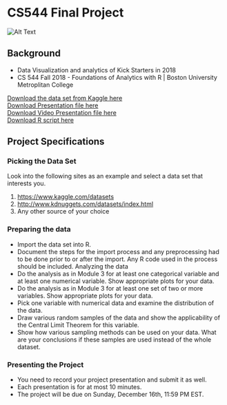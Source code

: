 # CS544 Final Project 
![Alt Text](https://i.imgur.com/wFksTzu.gif)

## Background
- Data Visualization and analytics of Kick Starters in 2018
- CS 544 Fall 2018 - Foundations of Analytics with R  | Boston University Metroplitan College  

[Download the data set from Kaggle here](https://www.kaggle.com/kemical/kickstarter-projects#ks-projects-201801.csv)  
[Download Presentation file here](Final_Liao.pptx)  
[Download Video Presentation file here](Final_Liao.mp4)  
[Download R script here](Final_Liao.r)  

## Project Specifications
### Picking the Data Set 
Look into the following sites as an example and select a data set that interests you. 

1.	https://www.kaggle.com/datasets 
2.	http://www.kdnuggets.com/datasets/index.html 
3.	Any other source of your choice 

### Preparing the data 
- Import the data set into R. 
- Document the steps for the import process and any preprocessing had to be done prior to or after the import. Any R code used in the process should be included. 
Analyzing the data 
- Do the analysis as in Module 3 for at least one categorical variable and at least one numerical variable. Show appropriate plots for your data. 
- Do the analysis as in Module 3 for at least one set of two or more variables. Show appropriate plots for your data. 
- Pick one variable with numerical data and examine the distribution of the data. 
- Draw various random samples of the data and show the applicability of the Central Limit Theorem for this variable. 
- Show how various sampling methods can be used on your data. What are your conclusions if these samples are used instead of the whole dataset. 

### Presenting the Project 
- You need to record your project presentation and submit it as well. 
- Each presentation is for at most 10 minutes. 
- The project will be due on Sunday, December 16th, 11:59 PM EST. 

